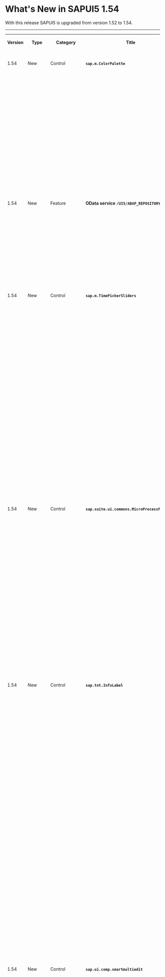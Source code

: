 <!-- loioc838330d188c4019826a0a50d7d32db1 -->

# What's New in SAPUI5 1.54

With this release SAPUI5 is upgraded from version 1.52 to 1.54.

** **


<table>
<tr>
<th valign="top">

Version



</th>
<th valign="top">

Type



</th>
<th valign="top">

Category



</th>
<th valign="top">

Title



</th>
<th valign="top">

Description



</th>
<th valign="top">

Action



</th>
<th valign="top">

Available as of



</th>
</tr>
<tr>
<td valign="top">

 1.54 



</td>
<td valign="top">

 New 



</td>
<td valign="top">

 Control 



</td>
<td valign="top">

 **`sap.m.ColorPalette`** 



</td>
<td valign="top">

**`sap.m.ColorPalette`**

Provides the user with a palette containing up to 15 predefined web-standard colors, such as, Gold, Dark Magenta, and White. You can enable a *Default Color* button with a specified default color visible for the user. If the predefined set of colors is not sufficient, you can enable a *More Colors* button that opens `sap.ui.unified.ColorPicker`. For more information, see the [API Reference](https://ui5.sap.com/#/api/sap.m.ColorPalette) and the [Samples](https://ui5.sap.com/#/entity/sap.m.ColorPalette).

![](images/sap_m_ColorPalette_b85d1e8.png)

<sub>New•Control•Info Only•1.54</sub>



</td>
<td valign="top">

 Info Only



</td>
<td valign="top">

2018-04-26



</td>
</tr>
<tr>
<td valign="top">

 1.54 



</td>
<td valign="top">

 New 



</td>
<td valign="top">

 Feature 



</td>
<td valign="top">

 **OData service `/UI5/ABAP_REPOSITORY_SRV`** 



</td>
<td valign="top">

**OData service `/UI5/ABAP_REPOSITORY_SRV`**

The OData service `/UI5/ABAP_REPOSITORY_SRV` is now available for loading SAPUI5 apps, components, or libraries into an SAPUI5 ABAP repository located on an SAP NetWeaver Application Server ABAP system for deployment and delivery. The service uploads the underlying files that are collected in a zip file. This can be of interest for SAPUI5 development teams that operate a continuous integration build with a build server, for example Jenkins, and manage their development in a version control system, for example, Git.

For more information, see [Using an OData Service to Load Data to the SAPUI5 ABAP Repository](../05_Developing_Apps/using-an-odata-service-to-load-data-to-the-sapui5-abap-repository-a883327.md).

<sub>New•Feature•Info Only•1.54</sub>



</td>
<td valign="top">

 Info Only 



</td>
<td valign="top">

2018-04-26



</td>
</tr>
<tr>
<td valign="top">

 1.54 



</td>
<td valign="top">

 New 



</td>
<td valign="top">

 Control 



</td>
<td valign="top">

 **`sap.m.TimePickerSliders`** 



</td>
<td valign="top">

**`sap.m.TimePickerSliders`**

Enables the user to choose time, in different formats, from the available lists in the sliders. The control can be used inside any container. For more information, see the [API Reference](https://ui5.sap.com/#/api/sap.m.TimePickerSliders) and the [Samples](https://ui5.sap.com/#/entity/sap.m.TimePickerSliders).

![](images/New_Control_TimePickerSliders_182377a.png)

<sub>New•Control•Info Only•1.54</sub>



</td>
<td valign="top">

 Info Only 



</td>
<td valign="top">

2018-04-26



</td>
</tr>
<tr>
<td valign="top">

 1.54 



</td>
<td valign="top">

 New 



</td>
<td valign="top">

 Control 



</td>
<td valign="top">

 **`sap.suite.ui.commons.MicroProcessFlow`** 



</td>
<td valign="top">

**`sap.suite.ui.commons.MicroProcessFlow`**

Enables you to embed process flow indicators into other controls, such as headers, lists, and tables. This control acts as a generic container with process flow nodes laid out linearly along the horizontal axis. By default, the process flow nodes appear as circular icons that use semantic colors and provide click events. The default nodes can be replaced by other SAPUI5 controls, such as micro charts, status indicators, buttons, and labels.

For more information, see [Micro Process Flow](../10_More_About_Controls/micro-process-flow-28977b2.md), the [API Reference](https://ui5.sap.com/#/api/sap.suite.ui.commons.MicroProcessFlow) and the [Samples](https://ui5.sap.com/#/entity/sap.suite.ui.commons.MicroProcessFlow).

 ![Micro Process Flow with a Popup Dialog](images/WhatsNew_154_MicroProcessFlow_e40ca58.jpg) 

<sub>New•Control•Info Only•1.54</sub>



</td>
<td valign="top">

 Info Only 



</td>
<td valign="top">

2018-04-26



</td>
</tr>
<tr>
<td valign="top">

 1.54 



</td>
<td valign="top">

 New 



</td>
<td valign="top">

 Control 



</td>
<td valign="top">

 **`sap.tnt.InfoLabel`** 



</td>
<td valign="top">

**`sap.tnt.InfoLabel`**

Small non-interactive control whose purpose is to attract attention to a certain piece of information such as a state, quantity, condition. The control is vertically aligned with the SAPUI5 `Input` and `Button` control families.

`InfoLabel` has a `renderMode` property with the values `loose` and `narrow` that specify the side paddings. By default, the padding is loose, but for numeric text values, use narrow paddings.

 ![](images/Loose_padding_d1abdba.png) 

 ![](images/Narrow_padding_3c06475.png) 

The background and text color combinations are predefined. You can choose from 9 color schemes where the text content and choice of color depend on your preferences. The `colorScheme` property also accepts a digit as a value.

 ![](images/Color_schemes_8cea644.png) 

The size of the `InfoLabel` control adjusts to fit other controls, such as non-editable forms or tables, when the `displayOnly` property is set to `true`.

 ![](images/displayOnly_9023f00.png) 

For more information, see the [API Reference](https://ui5.sap.com/#/api/sap.tnt.InfoLabel) and the [Samples](https://ui5.sap.com/#/entity/sap.tnt.InfoLabel).

<sub>New•Control•Info Only•1.54</sub>



</td>
<td valign="top">

 Info Only 



</td>
<td valign="top">

2018-04-26



</td>
</tr>
<tr>
<td valign="top">

 1.54 



</td>
<td valign="top">

 New 



</td>
<td valign="top">

 Control 



</td>
<td valign="top">

 **`sap.ui.comp.smartmultiedit`** 



</td>
<td valign="top">

**`sap.ui.comp.smartmultiedit`**

Enables the users to perform mass changes on multiple homogeneous objects. When you pass a set of such objects to the `SmartMultiEdit` control, it provides a customizable list of object attributes. Each attribute value can be changed, cleared, or kept as it is. The control provides value helpers, formatting, and validation, based on the data types of individual object attributes. For more information, see [Smart Multi Edit](../10_More_About_Controls/smart-multi-edit-0907251.md), the [API Reference](https://ui5.sap.com/#/api/sap.ui.comp.smartmultiedit.Field) and the [Samples](https://ui5.sap.com/#/entity/sap.ui.comp.smartmultiedit.Container).

 ![Smart Multi Edit Fields in a Smart Form Dialog](images/WhatsNew_154_SmartMultiEdit_d474f0c.jpg) 

<sub>New•Control•Info Only•1.54</sub>



</td>
<td valign="top">

 Info Only 



</td>
<td valign="top">

2018-04-26



</td>
</tr>
<tr>
<td valign="top">

 1.54 



</td>
<td valign="top">

 Changed 



</td>
<td valign="top">

 Feature 



</td>
<td valign="top">

 **Initialization Module for Bootstrap** 



</td>
<td valign="top">

**Initialization Module for Bootstrap**

You can now specify an initialization module that is loaded and executed after the initialization of the core with the configuration parameter `onInit` like this:.

```html
<script src="/sapui5/resources/sap-ui-core.js" 
	id="sap-ui-bootstrap"
	data-sap-ui-libs="sap.m" 
	data-sap-ui-oninit="module:sap/app/App"
	data-sap-ui-resourceroots='{"sap.app": "my/local/path"}'

	data-sap-ui-theme="sap_belize"></script>

```

For more information, see [Configuration Options and URL Parameters](../04_Essentials/configuration-options-and-url-parameters-91f2d03.md).

<sub>Changed•Feature•Info Only•1.54</sub>



</td>
<td valign="top">

 Info Only 



</td>
<td valign="top">

2018-04-26



</td>
</tr>
<tr>
<td valign="top">

 1.54 



</td>
<td valign="top">

 Changed 



</td>
<td valign="top">

 Feature 



</td>
<td valign="top">

 **`manifest` Property for Component Containers** 



</td>
<td valign="top">

**`manifest` Property for Component Containers**

You can now also use the "Manifest First" mechanism for component containers. For more information, see [Using and Nesting Components](../04_Essentials/using-and-nesting-components-346599f.md).

<sub>Changed•Feature•Info Only•1.54</sub>



</td>
<td valign="top">

 Info Only 



</td>
<td valign="top">

2018-04-26



</td>
</tr>
<tr>
<td valign="top">

 1.54 



</td>
<td valign="top">

 Changed 



</td>
<td valign="top">

 Feature 



</td>
<td valign="top">

 **SAPUI5 OData V4 Model** 



</td>
<td valign="top">

**SAPUI5 OData V4 Model**

The new version of the SAPUI5 OData V4 model has the following features:

-   Enhancements to the adapter to use the V4 model with an OData V2 service:

    -   Handling of complex filters with `and`, `or`, `not`, brackets, and frequently used functions including `contains`.

    -   Support for bound operations by evaluating the V2 annotation `sap:action-for`.

    -   Additional annotation conversions and warnings \(in the console\) for V2 annotations that are not converted.


-   Suspend and resume absolute context and list bindings. A suspended binding will not send requests to the backend.

-   Possibility to refresh a single row in an absolute list binding.

-   Support of bound functions.

-   Newly created entities in an absolute list binding are refreshed/reread automatically after the successful post to the server.

-   It is now possible to request the `x-csrf` token and the root metadata document earlier. This is controlled by model parameter [`earlyRequests`](https://ui5.sap.com/#/api/sap.ui.model.odata.v4.ODataModel/constructor).

    > ### Note:  
    > The default value of `earlyRequests` is **false** and this default may change in the future.

-   Action advertisements can be accessed in bindings by specifying `#<namespace>.<action>` 

    > ### Note:  
    > The previous method for metadata access is still available, but we recommend using a double hash \(\#\#\) syntax instead.


> ### Restriction:  
> Due to the limited feature scope of this version of the SAPUI5 OData V4 model, check that all required features are in place before developing applications. Check the detailed documentation of the features, as certain parts of a feature may be missing. While we aim to be compatible with existing controls, some controls might not work due to small incompatibilities compared to `sap.ui.model.odata.(v2.)ODataModel`, or due to missing features in the model \(such as tree binding\). This also applies to smart controls \(`sap.ui.comp` library\) and SAP Fiori elements that do not support the SAPUI5 OData V4 model, as well as controls such as `TreeTable` and `AnalyticalTable`, which are not supported together with the SAPUI5 OData V4 model. The interface for applications has been changed for easier and more efficient use of the model. For a summary of these changes, see [Changes Compared to OData V2 Model](../04_Essentials/changes-compared-to-odata-v2-model-abd4d7c.md).

For more information, see [OData V4 Model](../04_Essentials/odata-v4-model-5de13cf.md), the [API Reference](https://ui5.sap.com/#/api/sap.ui.model.odata.v4), and the [Sample](https://ui5.sap.com/#/entity/sap.ui.model.odata.v4.ODataModel) in the Demo Kit.

<sub>Changed•Feature•Info Only•1.54</sub>



</td>
<td valign="top">

 Info Only 



</td>
<td valign="top">

2018-04-26



</td>
</tr>
<tr>
<td valign="top">

 1.54 



</td>
<td valign="top">

 Changed 



</td>
<td valign="top">

 Feature 



</td>
<td valign="top">

 **Default Font** 



</td>
<td valign="top">

**Default Font**

A new default font, the 72 font family that offers some legibility and accessibility enhancements, has been implemented.

> ### Note:  
> Make sure the settings in your application are correct and comply with the new font, for example, texts are placed correctly and fonts are used consistently.

<sub>Changed•Feature•Info Only•1.54</sub>



</td>
<td valign="top">

 Info Only 



</td>
<td valign="top">

2018-04-26



</td>
</tr>
<tr>
<td valign="top">

 1.54 



</td>
<td valign="top">

 Changed 



</td>
<td valign="top">

 Feature 



</td>
<td valign="top">

 **Spreadsheet Export** 



</td>
<td valign="top">

**Spreadsheet Export**

A new worksheet is available for exported spreadsheets in the `sap.ui.export` library that provides additional context information, such as administrative information like the server. For more information, see the [API Reference for `metaSheetName`](https://ui5.sap.com/#/api/sap.ui.export.Spreadsheet) and the [Sample](https://ui5.sap.com/#/sample/sap.ui.comp.sample.smarttable.mtableCustom/preview).

<sub>Changed•Feature•Info Only•1.54</sub>



</td>
<td valign="top">

 Info Only 



</td>
<td valign="top">

2018-04-26



</td>
</tr>
<tr>
<td valign="top">

 1.54 



</td>
<td valign="top">

 Changed 



</td>
<td valign="top">

 Feature 



</td>
<td valign="top">

 **Support Assistant Performance and Usability Improvements** 



</td>
<td valign="top">

**Support Assistant Performance and Usability Improvements**

There are several improvements in the Support Assistant tool:

-   Better initial loading performance - now each library should have a `.supportrc` file in its root folder. The purpose of this file is to serve as a metadata container to be used by the Support Assistant ruleset loader module.

    For more information, see [Create a Ruleset for a Library](../04_Essentials/create-a-ruleset-for-a-library-b5a5135.md).

-   Improved perceived UI performance during initial tool loading – achieved by early and dynamic rendering of the most important UI elements and introducing a progress bar in the main screen of the Support Assistant.

-   Improved usability:

    -   The selection of rules to run an analysis has been improved. Now, selecting a library selects all the rules it contains.

    -   The *Issues* and *Rules* buttons are now highlighted to show the user which view is active at the moment.

    -   The issue details in the *Issues* view have been moved from the top to the bottom of the window for better usability.



![](images/Support_Assistant_UI_improvements_f3258c9.png) 

<sub>Changed•Feature•Info Only•1.54</sub>



</td>
<td valign="top">

 Info Only 



</td>
<td valign="top">

2018-04-26



</td>
</tr>
<tr>
<td valign="top">

 1.54 



</td>
<td valign="top">

 Changed 



</td>
<td valign="top">

 Feature 



</td>
<td valign="top">

 **UI5 Inspector Updated** 



</td>
<td valign="top">

**UI5 Inspector Updated**

A new minor version 0.9.4 of the UI5 Inspector is available in the Chrome Web Store with some code adjustments and the new SAPUI5 logo.

<sub>Changed•Feature•Info Only•1.54</sub>



</td>
<td valign="top">

 Info Only 



</td>
<td valign="top">

2018-04-26



</td>
</tr>
<tr>
<td valign="top">

 1.54 



</td>
<td valign="top">

 Changed 



</td>
<td valign="top">

 Control 



</td>
<td valign="top">

 **`sap.f.DynamicPage`** 



</td>
<td valign="top">

**`sap.f.DynamicPage`**

-   A new `areaShrinkRatio` property is now available for the `sap.f.DynamicPageTitle` class. The property assigns shrinking ratios to the three areas in the `sap.f.DynamicPageTitle` \(Heading, Content, and Actions\). The greater value a section has the faster it shrinks when the screen size is reduced. For more information, see the [API Reference](https://ui5.sap.com/#/api/sap.f.DynamicPageTitle/controlProperties).

-   A new `stateChange` event is introduced for the `sap.f.DynamicPageTitle` class. The event is fired when the state of the title \(expanded or collapsed\) is toggled by user interaction \(by clicking/tapping on the title, by using the expand/collapse button, or by scrolling down the `sap.f.DynamicPage` content\). For more information, see the [API Reference](https://ui5.sap.com/#/api/sap.f.DynamicPageTitle/events/stateChange).


<sub>Changed•Control•Info Only•1.54</sub>



</td>
<td valign="top">

 Info Only 



</td>
<td valign="top">

2018-04-26



</td>
</tr>
<tr>
<td valign="top">

 1.54 



</td>
<td valign="top">

 Changed 



</td>
<td valign="top">

 Control 



</td>
<td valign="top">

 **`sap.f.FlexibleColumnLayout`** 



</td>
<td valign="top">

**`sap.f.FlexibleColumnLayout`**

A new `backgroundDesign` property is added that specifies the background color of the content. The visualization of the different options depends on the used theme. For more information, see the [API Reference](https://ui5.sap.com/#/api/sap.f.FlexibleColumnLayout/controlProperties).

<sub>Changed•Control•Info Only•1.54</sub>



</td>
<td valign="top">

 Info Only 



</td>
<td valign="top">

2018-04-26



</td>
</tr>
<tr>
<td valign="top">

 1.54 



</td>
<td valign="top">

 Changed 



</td>
<td valign="top">

 Control 



</td>
<td valign="top">

 **Context Menu** 



</td>
<td valign="top">

**Context Menu**

`sap.m library` for `List`/`ListBase`, `Table`, `Tree` controls and tables in `sap.ui.table`: You can now use the context menu for these controls. For more information, see the [API Reference for the `contextMenu` aggregation](https://ui5.sap.com/#/api/sap.ui.table.Table/aggregations), the [API Reference for the `beforeOpenContextMenu` event](https://ui5.sap.com/#/api/sap.ui.table.Table/events/beforeOpenContextMenu) and the [Sample for `sap.ui.Table`](https://ui5.sap.com/#/sample/sap.ui.table.sample.Menus/preview) \(and the same for `ListBase`\), the [Sample for `sap.m.Table`](https://ui5.sap.com/#/sample/sap.m.sample.TableDnD/preview), and the [Sample for `List`](https://ui5.sap.com/#/sample/sap.m.sample.ListGrouping/preview).

<sub>Changed•Control•Info Only•1.54</sub>



</td>
<td valign="top">

 Info Only 



</td>
<td valign="top">

2018-04-26



</td>
</tr>
<tr>
<td valign="top">

 1.54 



</td>
<td valign="top">

 Changed 



</td>
<td valign="top">

 Control 



</td>
<td valign="top">

 **Drag and Drop** 



</td>
<td valign="top">

**Drag and Drop**

`sap.m library` for `List`, `Table`, `Tree` controls: You can now use drag and drop for these controls with aggregation `dragDropConfig`. For more information, see the [API Reference for the `dragDropConfig` aggregation](https://ui5.sap.com/#/api/sap.m.ListBase/aggregations.html), the [Sample for `Table`](https://ui5.sap.com/#/sample/sap.m.sample.TableDnD/preview), and the [Sample for `Tree`](https://ui5.sap.com/#/sample/sap.m.sample.TreeDnD/preview).

<sub>Changed•Control•Info Only•1.54</sub>



</td>
<td valign="top">

 Info Only 



</td>
<td valign="top">

2018-04-26



</td>
</tr>
<tr>
<td valign="top">

 1.54 



</td>
<td valign="top">

 Changed 



</td>
<td valign="top">

 Control 



</td>
<td valign="top">

 **`sap.m.CheckBox`** 



</td>
<td valign="top">

**`sap.m.CheckBox`**

-   A new `wrapping` property is now available that determines whether the text in the control's label is wrapped. When set to `false` \(default\), the label's text is truncated with an ellipsis at the end.

-   A new `displayOnly` property is added that enables visually distinguishable rendering of the control in gray. When set to `true`, the control becomes non-focusable and is not part of the tab chain. The `displayOnly` state is intended to be used in form controls only, and it is different from the read-only state.


For more information, see the [API Reference](https://ui5.sap.com/#/api/sap.m.CheckBox/controlProperties) and the [Sample](https://ui5.sap.com/#/sample/sap.m.sample.CheckBox/preview).

<sub>Changed•Control•Info Only•1.54</sub>



</td>
<td valign="top">

 Info Only 



</td>
<td valign="top">

2018-04-26



</td>
</tr>
<tr>
<td valign="top">

 1.54 



</td>
<td valign="top">

 Changed 



</td>
<td valign="top">

 Control 



</td>
<td valign="top">

 **`sap.m.DateTimeField`** 



</td>
<td valign="top">

**`sap.m.DateTimeField`**

With the new `initialFocusedDateValue` property, you can now set a JavaScript `Date` object to define the initially focused date/time when a picker popup is opened. This can be used in the context of `sap.m.TimePicker`, `sap.m.DatePicker`, or `sap.m.DateTimePicker` and it only takes into account the time part, the date part, or both parts of the JavaScript `Date` object, respectively. For more information, see the [API Reference](https://ui5.sap.com/#/api/sap.m.DateTimeField).

<sub>Changed•Control•Info Only•1.54</sub>



</td>
<td valign="top">

 Info Only 



</td>
<td valign="top">

2018-04-26



</td>
</tr>
<tr>
<td valign="top">

 1.54 



</td>
<td valign="top">

 Changed 



</td>
<td valign="top">

 Control 



</td>
<td valign="top">

 **`sap.m.IconTabBar`** 



</td>
<td valign="top">

**`sap.m.IconTabBar`**

-   Updated drag and drop feature for visible tab areas - the drag and drop feature has a new visual indication, including a drop area indicator and a ghost element. The keyboard handling is also updated.

-   Implemented drag and drop in the overflow area of `IconTabBar` – the drag and drop feature is added in the overflow list of `sap.m.IconTabBar`. Rearranging tabs using the keyboard is also enabled in the overflow.

    For more information, see the [API Reference](https://ui5.sap.com/#/api/sap.m.IconTabHeader) and the [Sample](https://ui5.sap.com/#/sample/sap.m.sample.IconTabBarDragDrop/preview).


<sub>Changed•Control•Info Only•1.54</sub>



</td>
<td valign="top">

 Info Only 



</td>
<td valign="top">

2018-04-26



</td>
</tr>
<tr>
<td valign="top">

 1.54 



</td>
<td valign="top">

 Changed 



</td>
<td valign="top">

 Control 



</td>
<td valign="top">

 **`sap.m.Label`** 



</td>
<td valign="top">

**`sap.m.Label`**

A new `vAlign` property has been added. It specifies the vertical alignment of `sap.m.Label`. To preserve the current behavior of the control, the default value of the property is `inherit`. From now on, app developers can set vertical alignment of `sap.m.Label` with the `vAlign` property using its get/set method, which accepts values from the `sap.ui.core.VerticalAlign` interface. For more information, see the [API Reference](https://ui5.sap.com/#/api/sap.m.Label).

<sub>Changed•Control•Info Only•1.54</sub>



</td>
<td valign="top">

 Info Only 



</td>
<td valign="top">

2018-04-26



</td>
</tr>
<tr>
<td valign="top">

 1.54 



</td>
<td valign="top">

 Changed 



</td>
<td valign="top">

 Control 



</td>
<td valign="top">

 **`sap.m.Link`** 



</td>
<td valign="top">

**`sap.m.Link`**

A new `validateUrl` property has been added that defines whether the link target URI should be validated. If validation fails, the value of the `href` property will still be set, but it will not be applied to the DOM tree. For more information, see the [API Reference](https://ui5.sap.com/#/api/sap.m.Link/controlProperties).

<sub>Changed•Control•Info Only•1.54</sub>



</td>
<td valign="top">

 Info Only 



</td>
<td valign="top">

2018-04-26



</td>
</tr>
<tr>
<td valign="top">

 1.54 



</td>
<td valign="top">

 Changed 



</td>
<td valign="top">

 Control 



</td>
<td valign="top">

 **`sap.m.MessagePage`** 



</td>
<td valign="top">

**`sap.m.MessagePage`**

-   With the new `enableFormattedText` Boolean property, you can now enable the text that is set in the `description` property to be rendered as HTML. The new property takes effect only when the `customDescription` aggregation is not set.For a list of supported HTML tags, see the [API Reference](https://ui5.sap.com/#/api/sap.m.FormattedText) for `sap.m.FormattedText`.

-   A new `buttons` aggregation is implemented that allows you to add buttons \(of type `sap.m.Button`\) to the `sap.m.MessagePage`. The buttons are centered under the description of the `MessagePage`. If more buttons are added, and enough space is available , they will be rendered on two or more lines.


For more information, see the [API Reference](https://ui5.sap.com/#/api/sap.m.MessagePage) and the [Sample](https://ui5.sap.com/#/sample/sap.m.sample.MessagePageWithButtons/preview).

<sub>Changed•Control•Info Only•1.54</sub>



</td>
<td valign="top">

 Info Only 



</td>
<td valign="top">

2018-04-26



</td>
</tr>
<tr>
<td valign="top">

 1.54 



</td>
<td valign="top">

 Changed 



</td>
<td valign="top">

 Control 



</td>
<td valign="top">

 **`sap.m.ObjectStatus`** 



</td>
<td valign="top">

**`sap.m.ObjectStatus`**

The control now has the option to have an active icon and text so the user can click/tap on them. To do this, set the new `active` property to `true`. There is also a new `press` event that fires when the user clicks/taps on active text/icon. For more information, see the [API Reference](https://ui5.sap.com/#/api/sap.m.ObjectStatus) and the [Sample](https://ui5.sap.com/#/sample/sap.m.sample.ObjectStatus/preview).

<sub>Changed•Control•Info Only•1.54</sub>



</td>
<td valign="top">

 Info Only 



</td>
<td valign="top">

2018-04-26



</td>
</tr>
<tr>
<td valign="top">

 1.54 



</td>
<td valign="top">

 Changed 



</td>
<td valign="top">

 Control 



</td>
<td valign="top">

 **`sap.m.OverflowToolbar`** 



</td>
<td valign="top">

**`sap.m.OverflowToolbar`**

The `sap.m.Label` control is now added to the list of controls that can be moved to the overflow area of `sap.m.OverflowToolbar`.

<sub>Changed•Control•Info Only•1.54</sub>



</td>
<td valign="top">

 Info Only 



</td>
<td valign="top">

2018-04-26



</td>
</tr>
<tr>
<td valign="top">

 1.54 



</td>
<td valign="top">

 Changed 



</td>
<td valign="top">

 Control 



</td>
<td valign="top">

 **`sap.m.PlanningCalendar`**:



</td>
<td valign="top">

**`sap.m.PlanningCalendar`**

-   A new `getSelectedAppointments` method is implemented which holds the IDs of the selected appointments. If no appointments are selected, an empty array is returned. This is an addition to the `appointmentSelect` event and its `appointment` parameter where you can listen for the value of the `selected` property. For more information, see the [API Reference](https://ui5.sap.com/#/api/sap.m.PlanningCalendar/methods/getSelectedAppointments) and the [Sample](https://ui5.sap.com/#/sample/sap.m.sample.PlanningCalendar/preview).

-   The control now provides the possibility for the user to drag and drop appointments in one `PlanningCalendarRow`. You can enable this behavior with the `enableAppointmentDragAndDrop` Boolean property. When an appointment is dropped over a drop target area, an `appointmentDrop` event is fired. For more information, see the [API Reference](https://ui5.sap.com/#/api/sap.m.PlanningCalendarRow) and the [Sample](https://ui5.sap.com/#/sample/sap.m.sample.PlanningCalendarDnD/preview).

-   For large screens, the date navigation arrows are now displayed closer to the date picker button to improve the experience of date navigation in the `sap.m.PlanningCalendar`.

-   With the use of the new `stickyHeader` property, you can now enable the header area to remain visible \(fixed on top\) when the rest of the content is scrolled out of view. For more information, see the [API Reference](https://ui5.sap.com/#/api/sap.m.PlanningCalendar) and the [Sample](https://ui5.sap.com/#/sample/sap.m.sample.PlanningCalendarWithStickyHeader/preview).

    > ### Restriction:  
    > There is limited browser support, hence the `stickyHeader` API is in experimental state. This API should not be used in a production environment.

-   Until now, the appointments in `sap.m.PlanningCalendar` were sorted vertically according to their duration with the longer ones being on top. With the introduction of the new API method `setCustomAppointmentsSorterCallback`, you can now sort the appointments in a custom way. For more information, see the [API Reference](https://ui5.sap.com/#/api/sap.m.PlanningCalendar) and the [Sample](https://ui5.sap.com/#/sample/sap.m.sample.PlanningCalendarOneLine/preview).


<sub>Changed•Control•Info Only•1.54</sub>



</td>
<td valign="top">

 Info Only 



</td>
<td valign="top">

2018-04-26



</td>
</tr>
<tr>
<td valign="top">

 1.54 



</td>
<td valign="top">

 Changed 



</td>
<td valign="top">

 Control 



</td>
<td valign="top">

 **`sap.m.StepInput`** 



</td>
<td valign="top">

**`sap.m.StepInput`**

-   You can now add a description and align the text with the use of the new properties: `description`, `fieldWidth`, and `textAlign`. With the `description` property, you can display text after the input field. The `fieldWidth` property specifies how much of the available space is taken from the field and how much from the description \(equal by default\). The `textAlign` property enables you to choose how the numbers in the input field are aligned. For more information, see the [API Reference](https://ui5.sap.com/#/api/sap.m.StepInput/controlProperties).

-   The control now increases the speed in which the value changes when the user presses and holds the increase or decrease buttons.

-   With the new `stepMode` property, you can now decide which calculation method to use for the `value` when the user chooses the increase/decrease buttons. The `AdditionAndSubtraction` type simply adds/subtracts the current `step` to/from the `value`, while the `Multiple` type increases/decreases the `value` to the closest number that is divisible by the `step`. For more information, see the [API Reference](https://ui5.sap.com/#/api/sap.m.StepInput) and the [Sample](https://ui5.sap.com/#/sample/sap.m.sample.StepInput/preview).


<sub>Changed•Control•Info Only•1.54</sub>



</td>
<td valign="top">

 Info Only 



</td>
<td valign="top">

2018-04-26



</td>
</tr>
<tr>
<td valign="top">

 1.54 



</td>
<td valign="top">

 Changed 



</td>
<td valign="top">

 Control 



</td>
<td valign="top">

 **`sap.m.TimePicker`** 



</td>
<td valign="top">

**`sap.m.TimePicker`**

-   You can now set not only a `00:00` time value but also `24:00` if you need the time to represent the end of the day. To enable this option, set the new `support2400` Boolean property to `true`. For more information, see the [API Reference](https://ui5.sap.com/#/api/sap.m.TimePicker) and the [Sample](https://ui5.sap.com/#/sample/sap.m.sample.TimePicker/preview).

-   With the use of the new `maskMode` property, you can now disable the assistance that is provided for the `sap.m.TimePicker` input. This enables variable length time formats, for example AM/PM formats in different languages. For more information, see the [API Reference](https://ui5.sap.com/#/api/sap.m.TimePicker).


<sub>Changed•Control•Info Only•1.54</sub>



</td>
<td valign="top">

 Info Only 



</td>
<td valign="top">

2018-04-26



</td>
</tr>
<tr>
<td valign="top">

 1.54 



</td>
<td valign="top">

 Changed 



</td>
<td valign="top">

 Control 



</td>
<td valign="top">

 **`sap.m.Toolbar`** 



</td>
<td valign="top">

**`sap.m.Toolbar`**

A new `style` property has been added that defines the visual style of the `sap.m.Toolbar`. The available styles are theme-dependent and can differ based on the currently used theme. For more information, see the [API Reference](https://ui5.sap.com/#/api/sap.m.Toolbar/controlProperties) and the [Sample](https://ui5.sap.com/#/sample/sap.m.sample.ToolbarDesign/preview).

<sub>Changed•Control•Info Only•1.54</sub>



</td>
<td valign="top">

 Info Only 



</td>
<td valign="top">

2018-04-26



</td>
</tr>
<tr>
<td valign="top">

 1.54 



</td>
<td valign="top">

 Changed 



</td>
<td valign="top">

 Control 



</td>
<td valign="top">

 **`sap.m.WizardStep`** 



</td>
<td valign="top">

**`sap.m.WizardStep`**

A new Boolean property called `optional` has been added. When set to `true`, it marks a step with the text “Optional” under the step’s title. The new property only affects the visual appearance of the step and does not provide any behavioral changes to the control. For more information, see the [API Reference](https://ui5.sap.com/#/api/sap.m.WizardStep).



</td>
<td valign="top">

 Info Only 



</td>
<td valign="top">

2018-04-26



</td>
</tr>
<tr>
<td valign="top">

 1.54 



</td>
<td valign="top">

 Changed 



</td>
<td valign="top">

 Control 



</td>
<td valign="top">

 **`sap.ui.comp`** 



</td>
<td valign="top">

**`sap.ui.comp`**

**`sap.ui.comp`** library for `SmartChart`, `SmartFilterBar`, `SmartField` controls: The `com.sap.vocabularies.Common.v1.IsCalendarDate` annotation is now supported. For more information, see the [API Reference](https://ui5.sap.com/#/api/sap.ui.comp.smartfield.SmartField/annotations/IsCalendarDate).

<sub>Changed•Control•Info Only•1.54</sub>



</td>
<td valign="top">

 Info Only 



</td>
<td valign="top">

2018-04-26



</td>
</tr>
<tr>
<td valign="top">

 1.54 



</td>
<td valign="top">

 Changed 



</td>
<td valign="top">

 Control 



</td>
<td valign="top">

 **`sap.ui.comp.smartchart.SmartChart`** 



</td>
<td valign="top">

**`sap.ui.comp.smartchart.SmartChart`**

-   To improve the responsive behavior of the `SmartChart` control on mobile devices, the UI elements on the toolbar have been rearranged.

-   The new lightweight sample for the `SmartChart` control shows how the control can be used in a simplified way. The toolbar now only includes the title and the possibility to navigate to the related semantic object. For more information, see the [Sample](https://ui5.sap.com/#/sample/sap.ui.comp.sample.smartchart.lightweight/preview).


<sub>Changed•Control•Info Only•1.54</sub>



</td>
<td valign="top">

 Info Only 



</td>
<td valign="top">

2018-04-26



</td>
</tr>
<tr>
<td valign="top">

 1.54 



</td>
<td valign="top">

 Changed 



</td>
<td valign="top">

 Control 



</td>
<td valign="top">

 **`sap.ui.comp.smartfilterbar.SmartFilterBar`** 



</td>
<td valign="top">

**`sap.ui.comp.smartfilterbar.SmartFilterBar`**

-   In addition to the filters of the bound entity set, the `SmartFilterBar` control now displays parameters of an annotated parameter entity set also for non-aggregating OData services.

-   The `Edm.DateTimeOffset` data type for OData services is now supported. For more information, see the [API Reference](https://ui5.sap.com/#/api/sap.ui.comp.smartfilterbar.SmartFilterBar/annotations/summary).


<sub>Changed•Control•Info Only•1.54</sub>



</td>
<td valign="top">

 Info Only 



</td>
<td valign="top">

2018-04-26



</td>
</tr>
<tr>
<td valign="top">

 1.54 



</td>
<td valign="top">

 Changed 



</td>
<td valign="top">

 Control 



</td>
<td valign="top">

 **`sap.ui.comp.navpopover.SmartLink`** 



</td>
<td valign="top">

**`sap.ui.comp.navpopover.SmartLink`**

The contact information for the `SmartLink` control can now also display address information. For more information, see the [Sample](https://ui5.sap.com/#/sample/sap.ui.comp.sample.smartlink.example_08/preview). 

<sub>Changed•Control•Info Only•1.54</sub>



</td>
<td valign="top">

 Info Only 



</td>
<td valign="top">

2018-04-26



</td>
</tr>
<tr>
<td valign="top">

 1.54 



</td>
<td valign="top">

 Changed 



</td>
<td valign="top">

 Control 



</td>
<td valign="top">

 **`sap.ui.comp.smartform.SmartForm`** 



</td>
<td valign="top">

**`sap.ui.comp.smartform.SmartForm`**

Labels in form controls are now wrapped automatically using the `wrapping` property of `sap.m.label`. This prevents long labels from being cut off.

<sub>Changed•Control•Info Only•1.54</sub>



</td>
<td valign="top">

 Info Only 



</td>
<td valign="top">

2018-04-26



</td>
</tr>
<tr>
<td valign="top">

 1.54 



</td>
<td valign="top">

 Changed 



</td>
<td valign="top">

 Control 



</td>
<td valign="top">

 **`sap.ui.comp.smarttable.SmartTable`** 



</td>
<td valign="top">

**`sap.ui.comp.smarttable.SmartTable`**

`SmartTable` now supports the `CriticalityType` annotation \(for tables of type `sap.ui.table`\) and the `TextArrangement` annotation \(for `AnalyticalTable`\). For more information, see the [API Reference for `CriticalityType`](https://ui5.sap.com/#/api/sap.ui.comp.smarttable.SmartTable/annotations/CriticalityType), the [API Reference for `TextArrangement`](https://ui5.sap.com/#/api/sap.ui.comp.smarttable.SmartTable/annotations/TextArrangement), and the [Sample](https://ui5.sap.com/#/sample/sap.ui.comp.sample.smarttable.smartMTableWithCriticality/preview).

<sub>Changed•Control•Info Only•1.54</sub>



</td>
<td valign="top">

 Info Only 



</td>
<td valign="top">

2018-04-26



</td>
</tr>
<tr>
<td valign="top">

 1.54 



</td>
<td valign="top">

 Changed 



</td>
<td valign="top">

 Control 



</td>
<td valign="top">

 **`sap.ui.layout.form.Form`** 



</td>
<td valign="top">

**`sap.ui.layout.form.Form`**

Labels in form controls are now wrapped automatically using the `wrapping` property of `sap.m.label`. This prevents long labels from being cut off. For more information, see the [Sample](https://ui5.sap.com/#/sample/sap.ui.layout.sample.Form354wide/preview).

<sub>Changed•Control•Info Only•1.54</sub>



</td>
<td valign="top">

 Info Only 



</td>
<td valign="top">

2018-04-26



</td>
</tr>
<tr>
<td valign="top">

 1.54 



</td>
<td valign="top">

 Changed 



</td>
<td valign="top">

 Control 



</td>
<td valign="top">

 **`sap.ui.richtexteditor.RichTextEditor`** 



</td>
<td valign="top">

**`sap.ui.richtexteditor.RichTextEditor`**

-   The `RichTextEditor` now supports editing inserted links and images. If the `showGroupLink` or `showGroupInsert` are visible in the custom header, they will display three buttons - one for creating/editing a link, one for unlinking and one for creating/editing an image. Clicking on *Insert/Edit Link* without a selected item will create a new link or image. Clicking on the buttons while an object \(image or text\) is selected in the editor allows you to edit the properties of the selected object. If text is selected, it will be automatically entered as link text.

-   The `RichTextEditor` now provides an option for customizing the position of the button groups in the custom toolbar. This can be done by supplying a value for the new `customToolbarPriority` property of the button group. The property accepts positive numeric values. The groups in the toolbar are placed in ascending order respective to their `customToolbarPriority` values.

-   The color selection mechanism of the `RichTextEditor` is enhanced by using the newly introduced `sap.m.ColorPalette` control. It provides a default set of colors, an option for adding custom colors by selecting *More Colors…*, and the possibility to revert the color changes back to default by selecting *Default Color*. Once selected, the color can be easily applied to other elements.


<sub>Changed•Control•Info Only•1.54</sub>



</td>
<td valign="top">

 Info Only 



</td>
<td valign="top">

2018-04-26



</td>
</tr>
<tr>
<td valign="top">

 1.54 



</td>
<td valign="top">

 Changed 



</td>
<td valign="top">

 Control 



</td>
<td valign="top">

 **`sap.ui.table.TreeTable`** 



</td>
<td valign="top">

**`sap.ui.table.TreeTable`**

You can now expand and collapse multiple rows at once. For more information, see the [API Reference for `expand`](https://ui5.sap.com/#/api/sap.ui.table.TreeTable/methods/expand) and the [API Reference for `collapse`](https://ui5.sap.com/#/api/sap.ui.table.TreeTable/methods/collapse) and the [Sample](https://ui5.sap.com/#/sample/sap.ui.table.sample.TreeTable.JSONTreeBinding/preview).

<sub>Changed•Control•Info Only•1.54</sub>



</td>
<td valign="top">

 Info Only 



</td>
<td valign="top">

2018-04-26



</td>
</tr>
<tr>
<td valign="top">

 1.54 



</td>
<td valign="top">

 Changed 



</td>
<td valign="top">

 Control 



</td>
<td valign="top">

 **`sap.ui.unified.CalendarLegend`** 



</td>
<td valign="top">

**`sap.ui.unified.CalendarLegend`**

With the use of the new `standardItems` property, you now have the option to configure which of the standard items related to the calendar days \(`today`, `selected`, `working`, and `non-working`\) to display. For more information, see the [API Reference](https://ui5.sap.com/#/api/sap.ui.unified.CalendarLegend) and the [Sample](https://ui5.sap.com/#/sample/sap.ui.unified.sample.CalendarSpecialDaysLegend/preview).

<sub>Changed•Control•Info Only•1.54</sub>



</td>
<td valign="top">

 Info Only 



</td>
<td valign="top">

2018-04-26



</td>
</tr>
<tr>
<td valign="top">

 1.54 



</td>
<td valign="top">

 Changed 



</td>
<td valign="top">

 Control 



</td>
<td valign="top">

 **`sap.ui.unified.Currency`** 



</td>
<td valign="top">

**`sap.ui.unified.Currency`**

The new `stringValue` property enables you to display very large numbers \(16+ characters\) without losing precision. For more information, see the [API Reference](https://ui5.sap.com/#/api/sap.ui.unified.Currency) and the [Sample](https://ui5.sap.com/#/sample/sap.ui.unified.sample.Currency/preview).

<sub>Changed•Control•Info Only•1.54</sub>



</td>
<td valign="top">

 Info Only 



</td>
<td valign="top">

2018-04-26



</td>
</tr>
<tr>
<td valign="top">

 1.54 



</td>
<td valign="top">

 Changed 



</td>
<td valign="top">

 SAP Fiori Elements 



</td>
<td valign="top">

 **SAP Fiori Elements** 



</td>
<td valign="top">

**SAP Fiori Elements**

**List Report and Object Page**

List report and object page have the following new and enhanced features:

**General Features**

-   You can prefill fields with values when creating an entity. Two options are available:

    -   Creation via cross-app navigation

    -   Passing values entered by the user into the filter bar using an extension point


    For more information, see [Prefilling Fields When Creating a New Entity](../06_SAP_Fiori_Elements/prefilling-fields-when-creating-a-new-entity-11ff444.md) and [Prefilling Fields When Creating a New Entity Using an Extension Point](../06_SAP_Fiori_Elements/prefilling-fields-when-creating-a-new-entity-using-an-extension-point-189e2d8.md).

-   Using the `securedExecution` method from the `ExtensionAPI` you can add and display custom messages. You can now define a custom title for the message popup, which is displayed if transient messages come from the backend. For more information, see [Adding Custom Messages](../06_SAP_Fiori_Elements/adding-custom-messages-5a9a2a0.md).

-   You can implement inner app state handling for custom UI elements. For more information, see [Custom State Handling for Extended Apps](../06_SAP_Fiori_Elements/custom-state-handling-for-extended-apps-89fa878.md).

-   In SAP Web IDE, the wizard to create new projects has been enhanced. In the *Template Customization* step, you can now choose an additional OData sub-navigation target. You can also decide whether your app is to include smart variant management and / or flexible column layout.

-   In SAP Web IDE, the wizard to create extensions has been enhanced. You can now use the wizard to create the following:

    -   Table column extensions in the list report

    -   Table column and form extensions on the object page

    -   Extensions in the header area of the object page


    For more information, see [Extending SAP Fiori Elements-Based Apps](../06_SAP_Fiori_Elements/extending-sap-fiori-elements-based-apps-358cf25.md).


**Object Page View**

-   Single selection in object page tables is enabled by default. You can enable multi-select for your object page tables, if required.

-   You can hide features on the object page using the `UI.Hidden` annotation. For more information, see [Hiding Features Using the UI.Hidden Annotation](../06_SAP_Fiori_Elements/hiding-features-using-the-ui-hidden-annotation-ca00ee4.md).
-   If you need to add additional information to object page sections that is not available with annotations, you can use extension points to adding dynamic side content to object page sections. For more information, see [Adding Dynamic Side Content to Object Page Sections](../06_SAP_Fiori_Elements/adding-dynamic-side-content-to-object-page-sections-8e01a46.md).
-   When a user deletes a line in a table on the object page, a confirmation dialog box is displayed. You can adapt the displayed default texts for every table. For more information, see [Adapting Texts for Confirmation Dialog Box When Deleting Lines in a Table](../06_SAP_Fiori_Elements/adapting-texts-for-confirmation-dialog-box-when-deleting-lines-in-a-table-0d1fbf4.md).


**Worklist**

Worklist variants can now be shared, and control-level variants can be enabled in the worklist. For more information, see [Worklist](../06_SAP_Fiori_Elements/worklist-d1d588f.md).

**Analytical List Page**

Analytical list page has the following new and enhanced features:

-   Applications can configure filterable Key Performance Indicator \(KPI\) tags to react to filter bar changes. For more information, see [Creating Key Performance Indicator Tags](../06_SAP_Fiori_Elements/creating-key-performance-indicator-tags-d80a360.md).

-   The global and filterable KPIs can now display KPI tag values with a unit of measure. For more information, see [Creating Key Performance Indicator Tags](../06_SAP_Fiori_Elements/creating-key-performance-indicator-tags-d80a360.md).

-   In the `SmartTable` control you can now add semantic row level coloring of records. For more information, see [Configuring the Table-Only View as the Default Option](../06_SAP_Fiori_Elements/configuring-the-table-only-view-as-the-default-option-d074e26.md).

-   The SAP Web IDE template extension wizard lets you add custom filters and actions. For more information, see [Further Post-Generation Steps](../06_SAP_Fiori_Elements/further-post-generation-steps-3fad794.md).

-   Applications can now implement `onListNavigationExtension` to configure different targets for each row in the table. For more information, see [Smart Table Extensions](../06_SAP_Fiori_Elements/smart-table-extensions-4117ef9.md).


**Overview Page**

Overview Page has the following new and enhanced features:

-   Support for navigation breakouts \(extension points\) that let you configure multiple navigation targets from different areas of a card \(different targets from different line items\).

-   Link list card supports:

    -   Quick view to show contact annotation information

    -   `SmartLink` control to show semantic object information


    For more information, see [Link List Cards](../06_SAP_Fiori_Elements/link-list-cards-0326f91.md).

-   List card supports all the data points with `CriticalityCalculation` and is colored based on the corresponding property. For more information, see [List Cards](../06_SAP_Fiori_Elements/list-cards-56f39e0.md).

-   Column stacked chart supports semantic coloring of the bars based on the user's choice of colors. For more information, see [Chart Cards Used in Overview Pages](../06_SAP_Fiori_Elements/chart-cards-used-in-overview-pages-68e62ad.md).

-   Analytic cards now support units of measure in chart title. For more information, see [Analytical Cards](../06_SAP_Fiori_Elements/analytical-cards-d7b0b42.md).


<sub>Changed•SAP Fiori Elements•Info Only•1.54</sub>



</td>
<td valign="top">

 Info Only 



</td>
<td valign="top">

2018-04-26



</td>
</tr>
<tr>
<td valign="top">

 1.54 



</td>
<td valign="top">

 Changed 



</td>
<td valign="top">

 Analysis Path Framework \(APF\) 



</td>
<td valign="top">

 **Analysis Path Framework \(APF\)** 



</td>
<td valign="top">

**Analysis Path Framework \(APF\)**

APF has the following enhanced features:

-   The donut chart has been added to the predefined representation types shipped with APF.

    For more information, see [Predefined Representation Types](../07_APF/predefined-representation-types-74db7d5.md).

-   In an APF runtime application, the option to download data as a Microsoft Excel file is now also available in the alternative list view of any chart.

    For more information, see [The Step Toolbar](../07_APF/the-step-toolbar-89db7d5.md).

-   The representation configuration now has mandatory fields that must be filled to avoid errors at runtime.

    For more information, see [Creating Representations](../07_APF/creating-representations-41e2803.md).


<sub>Changed•Analysis Path Framework \(APF\)•Info Only•1.54</sub>



</td>
<td valign="top">

 Info Only 



</td>
<td valign="top">

2018-04-26



</td>
</tr>
<tr>
<td valign="top">

 1.54 



</td>
<td valign="top">

 Changed 



</td>
<td valign="top">

 User Documentation 



</td>
<td valign="top">

 **Documentation Updates** 



</td>
<td valign="top">

**Documentation Updates**

-   We have a new tutorial: [OData V4](../03_Get-Started/odata-v4-bcdbde6.md).

-   We have reworked the [Data Binding](../04_Essentials/data-binding-68b9644.md) section under *Essentials*.

-   We received feedback that many examples throughout the documentation were outdated and still used the old OData model, the deprecated `sap.ui.commons` library, or used the deprecated `jQuery.sap.require` syntax. We are currently working on updating all the occurrences, and you may already notice that we have made a big step forward in this version. Nevertheless, there will still be topics we could not yet update - please be patient and allow us some more time to finish this task.


<sub>Changed•User Documentation•Info Only•1.54</sub>



</td>
<td valign="top">

 Info Only 



</td>
<td valign="top">

2018-04-26



</td>
</tr>
<tr>
<td valign="top">

 1.54 



</td>
<td valign="top">

 New 



</td>
<td valign="top">

 Feature 



</td>
<td valign="top">

 **Demo Kit Improvements** 



</td>
<td valign="top">

**Demo Kit Improvements**

-   Information about downloading SAPUI5 can now be accessed easily through the new *Download* button on the home page:

    ![](images/UI5_Download_Button_8a1b47a.png)

-   A new *API Reference* button is now available when a sample page is loaded. It links directly to the control's API information:

    ![](images/API_Reference_button_in_Samples_2f112d6.png)

-   In the *API Reference*, information is now available if an aggregation is used by default:

    ![](images/Default_Aggregation_0b98785.png)

-   Browser back button functionality is available for the *API Reference* as the navigation steps are now persisted in the browser history.

-   Performance improvements: We have enabled lazy loading for the methods in the *API Reference* and implemented other various optimizations. The performance of the app has improved as a result.


<sub>Changed•Feature•Info Only•1.54</sub>



</td>
<td valign="top">

 Info Only 



</td>
<td valign="top">

2018-04-26



</td>
</tr>
</table>

**Related Information**  


[What's New in SAPUI5 1.110](what-s-new-in-sapui5-1-110-71a855c.md "With this release SAPUI5 is upgraded from version 1.109 to 1.110.")

[What's New in SAPUI5 1.109](what-s-new-in-sapui5-1-109-3264bd2.md "With this release SAPUI5 is upgraded from version 1.108 to 1.109.")

[What's New in SAPUI5 1.108](what-s-new-in-sapui5-1-108-66e33f0.md "With this release SAPUI5 is upgraded from version 1.107 to 1.108.")

[What's New in SAPUI5 1.107](what-s-new-in-sapui5-1-107-d4ff916.md "With this release SAPUI5 is upgraded from version 1.106 to 1.107.")

[What's New in SAPUI5 1.106](what-s-new-in-sapui5-1-106-5b497b0.md "With this release SAPUI5 is upgraded from version 1.105 to 1.106.")

[What's New in SAPUI5 1.105](what-s-new-in-sapui5-1-105-4d6c00e.md "With this release SAPUI5 is upgraded from version 1.104 to 1.105.")

[What's New in SAPUI5 1.104](what-s-new-in-sapui5-1-104-69e567c.md "With this release SAPUI5 is upgraded from version 1.103 to 1.104.")

[What's New in SAPUI5 1.103](what-s-new-in-sapui5-1-103-0e98c76.md "With this release SAPUI5 is upgraded from version 1.102 to 1.103.")

[What's New in SAPUI5 1.102](what-s-new-in-sapui5-1-102-f038c99.md "With this release SAPUI5 is upgraded from version 1.101 to 1.102.")

[What's New in SAPUI5 1.101](what-s-new-in-sapui5-1-101-7733b00.md "With this release SAPUI5 is upgraded from version 1.100 to 1.101.")

[What's New in SAPUI5 1.100](what-s-new-in-sapui5-1-100-27dec1d.md "With this release SAPUI5 is upgraded from version 1.99 to 1.100.")

[What's New in SAPUI5 1.99](what-s-new-in-sapui5-1-99-4f35848.md "With this release SAPUI5 is upgraded from version 1.98 to 1.99.")

[What's New in SAPUI5 1.98](what-s-new-in-sapui5-1-98-d9f16f2.md "With this release SAPUI5 is upgraded from version 1.97 to 1.98.")

[What's New in SAPUI5 1.97](what-s-new-in-sapui5-1-97-fa0e282.md "With this release SAPUI5 is upgraded from version 1.96 to 1.97.")

[What's New in SAPUI5 1.96](what-s-new-in-sapui5-1-96-7a9269f.md "With this release SAPUI5 is upgraded from version 1.95 to 1.96.")

[What's New in SAPUI5 1.95](what-s-new-in-sapui5-1-95-a1aea67.md "With this release SAPUI5 is upgraded from version 1.94 to 1.95.")

[What's New in SAPUI5 1.94](what-s-new-in-sapui5-1-94-c40f1e6.md "With this release SAPUI5 is upgraded from version 1.93 to 1.94.")

[What's New in SAPUI5 1.93](what-s-new-in-sapui5-1-93-f273340.md "With this release SAPUI5 is upgraded from version 1.92 to 1.93.")

[What's New in SAPUI5 1.92](what-s-new-in-sapui5-1-92-1ef345d.md "With this release SAPUI5 is upgraded from version 1.91 to 1.92.")

[What's New in SAPUI5 1.91](what-s-new-in-sapui5-1-91-0a2bd79.md "With this release SAPUI5 is upgraded from version 1.90 to 1.91.")

[What's New in SAPUI5 1.90](what-s-new-in-sapui5-1-90-91c10c2.md "With this release SAPUI5 is upgraded from version 1.89 to 1.90.")

[What's New in SAPUI5 1.89](what-s-new-in-sapui5-1-89-e56cddc.md "With this release SAPUI5 is upgraded from version 1.88 to 1.89.")

[What's New in SAPUI5 1.88](what-s-new-in-sapui5-1-88-e15a206.md "With this release SAPUI5 is upgraded from version 1.87 to 1.88.")

[What's New in SAPUI5 1.87](what-s-new-in-sapui5-1-87-b506da7.md "With this release SAPUI5 is upgraded from version 1.86 to 1.87.")

[What's New in SAPUI5 1.86](what-s-new-in-sapui5-1-86-4c1c959.md "With this release SAPUI5 is upgraded from version 1.85 to 1.86.")

[What's New in SAPUI5 1.85](what-s-new-in-sapui5-1-85-1d18eb5.md "With this release SAPUI5 is upgraded from version 1.84 to 1.85.")

[What's New in SAPUI5 1.84](what-s-new-in-sapui5-1-84-dc76640.md "With this release SAPUI5 is upgraded from version 1.82 to 1.84.")

[What's New in SAPUI5 1.82](what-s-new-in-sapui5-1-82-3a8dd13.md "With this release SAPUI5 is upgraded from version 1.81 to 1.82.")

[What's New in SAPUI5 1.81](what-s-new-in-sapui5-1-81-f5e2a21.md "With this release SAPUI5 is upgraded from version 1.80 to 1.81.")

[What's New in SAPUI5 1.80](what-s-new-in-sapui5-1-80-8cee506.md "With this release SAPUI5 is upgraded from version 1.79 to 1.80.")

[What's New in SAPUI5 1.79](what-s-new-in-sapui5-1-79-99c4cdc.md "With this release SAPUI5 is upgraded from version 1.78 to 1.79.")

[What's New in SAPUI5 1.78](what-s-new-in-sapui5-1-78-f09b63e.md "With this release SAPUI5 is upgraded from version 1.77 to 1.78.")

[What's New in SAPUI5 1.77](what-s-new-in-sapui5-1-77-c46b439.md "With this release SAPUI5 is upgraded from version 1.76 to 1.77.")

[What's New in SAPUI5 1.76](what-s-new-in-sapui5-1-76-aad03b5.md "With this release SAPUI5 is upgraded from version 1.75 to 1.76.")

[What's New in SAPUI5 1.75](what-s-new-in-sapui5-1-75-5cbb62d.md "With this release SAPUI5 is upgraded from version 1.74 to 1.75.")

[What's New in SAPUI5 1.74](what-s-new-in-sapui5-1-74-c22208a.md "With this release SAPUI5 is upgraded from version 1.73 to 1.74.")

[What's New in SAPUI5 1.73](what-s-new-in-sapui5-1-73-231dd13.md "With this release SAPUI5 is upgraded from version 1.72 to 1.73.")

[What's New in SAPUI5 1.72](what-s-new-in-sapui5-1-72-521cad9.md "With this release SAPUI5 is upgraded from version 1.71 to 1.72.")

[What's New in SAPUI5 1.71](what-s-new-in-sapui5-1-71-a93a6a3.md "With this release SAPUI5 is upgraded from version 1.70 to 1.71.")

[What's New in SAPUI5 1.70](what-s-new-in-sapui5-1-70-f073d69.md "With this release SAPUI5 is upgraded from version 1.69 to 1.70.")

[What's New in SAPUI5 1.69](what-s-new-in-sapui5-1-69-89a18bd.md "With this release SAPUI5 is upgraded from version 1.68 to 1.69.")

[What's New in SAPUI5 1.68](what-s-new-in-sapui5-1-68-f94bf93.md "With this release SAPUI5 is upgraded from version 1.67 to 1.68.")

[What's New in SAPUI5 1.67](what-s-new-in-sapui5-1-67-a6b1472.md "With this release SAPUI5 is upgraded from version 1.66 to 1.67.")

[What's New in SAPUI5 1.66](what-s-new-in-sapui5-1-66-c9896e9.md "With this release SAPUI5 is upgraded from version 1.65 to 1.66.")

[What's New in SAPUI5 1.65](what-s-new-in-sapui5-1-65-0f5acfd.md "With this release SAPUI5 is upgraded from version 1.64 to 1.65.")

[What's New in SAPUI5 1.64](what-s-new-in-sapui5-1-64-0e30822.md "With this release SAPUI5 is upgraded from version 1.63 to 1.64.")

[What's New in SAPUI5 1.63](what-s-new-in-sapui5-1-63-e8d9da7.md "With this release SAPUI5 is upgraded from version 1.62 to 1.63.")

[What's New in SAPUI5 1.62](what-s-new-in-sapui5-1-62-771f4d5.md "With this release SAPUI5 is upgraded from version 1.61 to 1.62.")

[What's New in SAPUI5 1.61](what-s-new-in-sapui5-1-61-d991552.md "With this release SAPUI5 is upgraded from version 1.60 to 1.61.")

[What's New in SAPUI5 1.60](what-s-new-in-sapui5-1-60-5a0e1f7.md "With this release SAPUI5 is upgraded from version 1.58 to 1.60.")

[What's New in SAPUI5 1.58](what-s-new-in-sapui5-1-58-7c927aa.md "With this release SAPUI5 is upgraded from version 1.56 to 1.58.")

[What's New in SAPUI5 1.56](what-s-new-in-sapui5-1-56-108b7fd.md "With this release SAPUI5 is upgraded from version 1.54 to 1.56.")

[What's New in SAPUI5 1.52](what-s-new-in-sapui5-1-52-849e1b6.md "With this release SAPUI5 is upgraded from version 1.50 to 1.52.")

[What's New in SAPUI5 1.50](what-s-new-in-sapui5-1-50-759e9f3.md "With this release SAPUI5 is upgraded from version 1.48 to 1.50.")

[What's New in SAPUI5 1.48](what-s-new-in-sapui5-1-48-fa1efac.md "With this release SAPUI5 is upgraded from version 1.46 to 1.48.")

[What's New in SAPUI5 1.46](what-s-new-in-sapui5-1-46-6307539.md "With this release SAPUI5 is upgraded from version 1.44 to 1.46.")

[What's New in SAPUI5 1.44](what-s-new-in-sapui5-1-44-a0cb7a0.md "With this release SAPUI5 is upgraded from version 1.42 to 1.44.")

[What's New in SAPUI5 1.42](what-s-new-in-sapui5-1-42-468b05d.md "With this release SAPUI5 is upgraded from version 1.40 to 1.42.")

[What's New in SAPUI5 1.40](what-s-new-in-sapui5-1-40-fbab50e.md "With this release SAPUI5 is upgraded from version 1.38 to 1.40.")

[What's New in SAPUI5 1.38](what-s-new-in-sapui5-1-38-f218918.md "With this release SAPUI5 is upgraded from version 1.36 to 1.38.")

